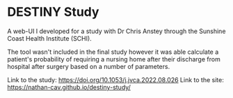 # DESTINY Study

A web-UI I developed for a study with Dr Chris Anstey through the Sunshine Coast Health Institute (SCHI).

The tool wasn't included in the final study however it was able calculate a patient's probability of requiring a nursing home after their discharge from hospital after surgery based on a number of parameters.

Link to the study: https://doi.org/10.1053/j.jvca.2022.08.026
Link to the site: https://nathan-cav.github.io/destiny-study/
